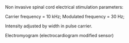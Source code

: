 Non invasive spinal cord electrical stimulation parameters:

Carrier frequency = 10 kHz;
Modulated frequency = 30 Hz;

Intensity adjusted by width in pulse carrier.


Electromyogram (electrocardiogram modified sensor)



